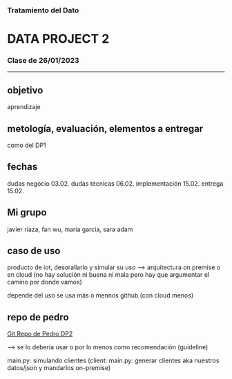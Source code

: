 ### Tratamiento del Dato
# DATA PROJECT 2
### Clase de 26/01/2023
---

## objetivo
aprendizaje

## metología, evaluación, elementos a entregar
como del DP1

## fechas
dudas negocio 03.02.
dudas técnicas 06.02.
implementación 15.02.
entrega 15.02.

## Mi grupo
javier riaza, fan wu, maria garcia, sara adam

## caso de uso
producto de iot, desorallarlo y simular su uso
--> arquitectura on premise o en cloud (no hay solución ni buena ni mala pero hay que argumentar el camino por donde vamos)

depende del uso se usa más o mennos github (con cloud menos)



## repo de pedro
[Git Repo de Pedro DP2](https://github.com/a10pepo/dp2_script/)

--> se lo debería usar o por lo menos como recomendación (guideline)

main.py: simulando clientes (client: main.py: generar clientes aka nuestros datos/json y mandarlos on-premise)